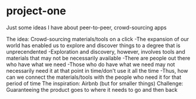 # project-one
Just some ideas I have about peer-to-peer, crowd-sourcing apps

The idea: Crowd-sourcing materials/tools on a click 
  -The expansion of our world has enabled us to explore and discover things to a degree that is unprecendented 
  -Exploration and discovery, however, involves tools and materials that may not be necessarily available
  -There are people out there who have what we need
  -Those who do have what we need may not necessarily need it at that point in time/don't use it all the time
  -Thus, how can we connect the materials/tools with the people who need it for that period of time
The inspiration: Airbnb (but for smaller things) 
Challenge: Guaranteeing the product goes to where it needs to go and then back 
